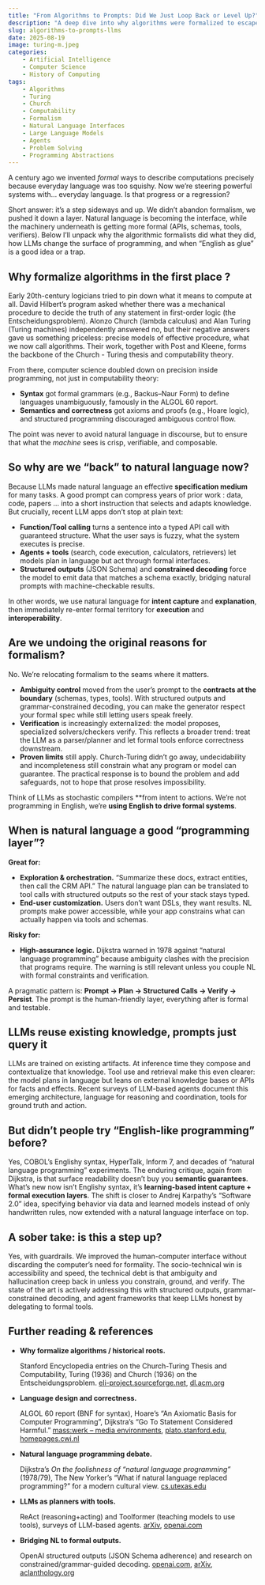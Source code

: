 ```yaml
---
title: "From Algorithms to Prompts: Did We Just Loop Back or Level Up?"
description: "A deep dive into why algorithms were formalized to escape natural language ambiguity, and how LLMs bring natural language back as an interface for problem solving."
slug: algorithms-to-prompts-llms
date: 2025-08-19
image: turing-m.jpeg
categories:
    - Artificial Intelligence
    - Computer Science
    - History of Computing
tags:
    - Algorithms
    - Turing
    - Church
    - Computability
    - Formalism
    - Natural Language Interfaces
    - Large Language Models
    - Agents
    - Problem Solving
    - Programming Abstractions
---
```


A century ago we invented *formal* ways to describe computations precisely because everyday language was too squishy. Now we’re steering powerful systems with… everyday language. Is that progress or a regression?

Short answer: it’s a step sideways and up. We didn’t abandon formalism, we pushed it down a layer. Natural language is becoming the interface, while the machinery underneath is getting more formal (APIs, schemas, tools, verifiers). Below I’ll unpack why the algorithmic formalists did what they did, how LLMs change the surface of programming, and when “English as glue” is a good idea or a trap.

## Why formalize algorithms in the first place ?

Early 20th-century logicians tried to pin down what it means to compute at all. David Hilbert’s program asked whether there was a mechanical procedure to decide the truth of any statement in first-order logic (the Entscheidungsproblem). Alonzo Church (lambda calculus) and Alan Turing (Turing machines) independently answered no, but their negative answers gave us something priceless: precise models of effective procedure, what we now call algorithms. Their work, together with Post and Kleene, forms the backbone of the Church - Turing thesis and computability theory.

From there, computer science doubled down on precision inside programming, not just in computability theory:

- **Syntax** got formal grammars (e.g., Backus–Naur Form) to define languages unambiguously, famously in the ALGOL 60 report.
- **Semantics and correctness** got axioms and proofs (e.g., Hoare logic), and structured programming discouraged ambiguous control flow.

The point was never to avoid natural language in discourse, but to ensure that what the *machine* sees is crisp, verifiable, and composable.

## So why are we “back” to natural language now?

Because LLMs made natural language an effective **specification medium** for many tasks. A good prompt can compress years of prior work : data, code, papers … into a short instruction that selects and adapts knowledge. But crucially, recent LLM apps don’t stop at plain text:

- **Function/Tool calling** turns a sentence into a typed API call with guaranteed structure. What the user says is fuzzy, what the system executes is precise.
- **Agents + tools** (search, code execution, calculators, retrievers) let models plan in language but act through formal interfaces.
- **Structured outputs** (JSON Schema) and **constrained decoding** force the model to emit data that matches a schema exactly, bridging natural prompts with machine-checkable results.

In other words, we use natural language for **intent capture** and **explanation**, then immediately re-enter formal territory for **execution** and **interoperability**.

## Are we undoing the original reasons for formalism?

No. We’re relocating formalism to the seams where it matters.

- **Ambiguity control** moved from the user’s prompt to the **contracts at the boundary** (schemas, types, tools). With structured outputs and grammar-constrained decoding, you can make the generator respect your formal spec while still letting users speak freely.
- **Verification** is increasingly externalized: the model proposes, specialized solvers/checkers verify. This reflects a broader trend: treat the LLM as a parser/planner and let formal tools enforce correctness downstream.
- **Proven limits** still apply. Church-Turing didn’t go away, undecidability and incompleteness still constrain what any program or model can guarantee. The practical response is to bound the problem and add safeguards, not to hope that prose resolves impossibility.

Think of LLMs as stochastic compilers **from intent to actions. We’re not programming in English, we’re **using English to drive formal systems**.

## When is natural language a good “programming layer”?

**Great for:**

- **Exploration & orchestration.** “Summarize these docs, extract entities, then call the CRM API.” The natural language plan can be translated to tool calls with structured outputs so the rest of your stack stays typed.
- **End-user customization.** Users don’t want DSLs, they want results. NL prompts make power accessible, while your app constrains what can actually happen via tools and schemas.

**Risky for:**

- **High-assurance logic.** Dijkstra warned in 1978 against “natural language programming” because ambiguity clashes with the precision that programs require. The warning is still relevant unless you couple NL with formal constraints and verification.

A pragmatic pattern is: **Prompt → Plan → Structured Calls → Verify → Persist**. The prompt is the human-friendly layer, everything after is formal and testable.

## LLMs reuse existing knowledge, prompts just query it

LLMs are trained on existing artifacts. At inference time they compose and contextualize that knowledge. Tool use and retrieval make this even clearer: the model plans in language but leans on external knowledge bases or APIs for facts and effects. Recent surveys of LLM-based agents document this emerging architecture, language for reasoning and coordination, tools for ground truth and action.

## But didn’t people try “English-like programming” before?

Yes, COBOL’s Englishy syntax, HyperTalk, Inform 7, and decades of “natural language programming” experiments. The enduring critique, again from Dijkstra, is that surface readability doesn’t buy you **semantic guarantees**. What’s new now isn’t Englishy syntax, it’s **learning-based intent capture + formal execution layers**. The shift is closer to Andrej Karpathy’s “Software 2.0” idea, specifying behavior via data and learned models instead of only handwritten rules, now extended with a natural language interface on top.

## A sober take: is this a step up?

Yes, with guardrails. We improved the human-computer interface without discarding the computer’s need for formality. The socio-technical win is accessibility and speed, the technical debt is that ambiguity and hallucination creep back in unless you constrain, ground, and verify. The state of the art is actively addressing this with structured outputs, grammar-constrained decoding, and agent frameworks that keep LLMs honest by delegating to formal tools.

## Further reading & references

- **Why formalize algorithms / historical roots.**
    
    Stanford Encyclopedia entries on the Church-Turing Thesis and Computability, Turing (1936) and Church (1936) on the Entscheidungsproblem. [eli-project.sourceforge.net](https://eli-project.sourceforge.net/a60_html/a60.html), [dl.acm.org](https://dl.acm.org/doi/10.1145/360303.360308)
    
- **Language design and correctness.**
    
    ALGOL 60 report (BNF for syntax), Hoare’s “An Axiomatic Basis for Computer Programming”, Dijkstra’s “Go To Statement Considered Harmful.” [mass:werk – media environments](https://www.masswerk.at/algol60/report.htm), [plato.stanford.edu](https://plato.stanford.edu/entries/church-turing/), [homepages.cwi.nl](https://homepages.cwi.nl/~storm/teaching/reader/Dijkstra68.pdf)
    
- **Natural language programming debate.**
    
    Dijkstra’s *On the foolishness of “natural language programming”* (1978/79), The New Yorker’s “What if natural language replaced programming?” for a modern cultural view. [cs.utexas.edu](https://www.cs.utexas.edu/~EWD/ewd06xx/EWD667.PDF)
    
- **LLMs as planners with tools.**
    
    ReAct (reasoning+acting) and Toolformer (teaching models to use tools), surveys of LLM-based agents. [arXiv](https://arxiv.org/pdf/2210.03629), [openai.com](https://openai.com/index/function-calling-and-other-api-updates/)
    
- **Bridging NL to formal outputs.**
    
    OpenAI structured outputs (JSON Schema adherence) and research on constrained/grammar-guided decoding. [openai.com](https://openai.com/index/introducing-structured-outputs-in-the-api/), [arXiv](https://arxiv.org/html/2403.06988v1), [aclanthology.org](https://aclanthology.org/2025.acl-industry.34.pdf)